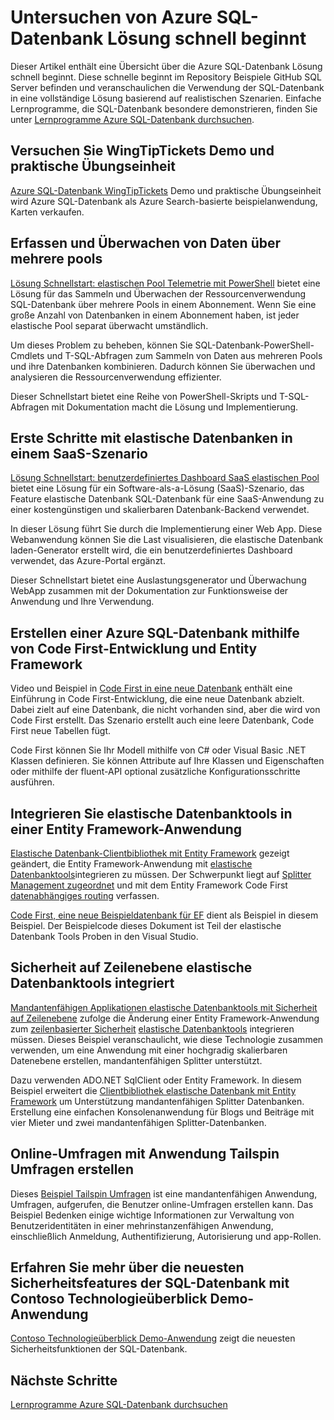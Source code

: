 <properties
   pageTitle="SQL Azure-Datenbank Lösung schnell starten | Microsoft Azure"
   description="Erfahren Sie mehr über SQL Azure Database Solutions"
   services="sql-database"
   documentationCenter=""
   authors="CarlRabeler"
   manager="jhubbard"
   editor=""/>

<tags
   ms.service="sql-database"
   ms.devlang="NA"
   ms.topic="article"
   ms.tgt_pltfrm="NA"
   ms.workload="sqldb-quickstart"
   ms.date="09/06/2016"
   ms.author="carlrab"/>

# <a name="explore-azure-sql-database-solution-quick-starts"></a>Untersuchen von Azure SQL-Datenbank Lösung schnell beginnt

Dieser Artikel enthält eine Übersicht über die Azure SQL-Datenbank Lösung schnell beginnt. Diese schnelle beginnt im Repository Beispiele GitHub SQL Server befinden und veranschaulichen die Verwendung der SQL-Datenbank in eine vollständige Lösung basierend auf realistischen Szenarien. Einfache Lernprogramme, die SQL-Datenbank besondere demonstrieren, finden Sie unter [Lernprogramme Azure SQL-Datenbank durchsuchen](sql-database-explore-tutorials.md).

## <a name="try-the-wingtiptickets-demo-and-hands-on-lab"></a>Versuchen Sie WingTipTickets Demo und praktische Übungseinheit

[Azure SQL-Datenbank WingTipTickets](https://github.com/microsoft/wingtiptickets) Demo und praktische Übungseinheit wird Azure SQL-Datenbank als Azure Search-basierte beispielanwendung, Karten verkaufen.


## <a name="collect-and-monitor-resource-usage-data-across-multiple-pools"></a>Erfassen und Überwachen von Daten über mehrere pools

[Lösung Schnellstart: elastischen Pool Telemetrie mit PowerShell](https://github.com/Microsoft/sql-server-samples/tree/master/samples/manage/azure-sql-db-elastic-pools) bietet eine Lösung für das Sammeln und Überwachen der Ressourcenverwendung SQL-Datenbank über mehrere Pools in einem Abonnement. Wenn Sie eine große Anzahl von Datenbanken in einem Abonnement haben, ist jeder elastische Pool separat überwacht umständlich.

Um dieses Problem zu beheben, können Sie SQL-Datenbank-PowerShell-Cmdlets und T-SQL-Abfragen zum Sammeln von Daten aus mehreren Pools und ihre Datenbanken kombinieren. Dadurch können Sie überwachen und analysieren die Ressourcenverwendung effizienter.

Dieser Schnellstart bietet eine Reihe von PowerShell-Skripts und T-SQL-Abfragen mit Dokumentation macht die Lösung und Implementierung.

## <a name="get-started-with-elastic-database-in-an-saas-scenario"></a>Erste Schritte mit elastische Datenbanken in einem SaaS-Szenario

 [Lösung Schnellstart: benutzerdefiniertes Dashboard SaaS elastischen Pool](https://github.com/Microsoft/sql-server-samples/tree/master/samples/manage/azure-sql-db-elastic-pools-custom-dashboard) bietet eine Lösung für ein Software-als-a-Lösung (SaaS)-Szenario, das Feature elastische Datenbank SQL-Datenbank für eine SaaS-Anwendung zu einer kostengünstigen und skalierbaren Datenbank-Backend verwendet.

In dieser Lösung führt Sie durch die Implementierung einer Web App. Diese Webanwendung können Sie die Last visualisieren, die elastische Datenbank laden-Generator erstellt wird, die ein benutzerdefiniertes Dashboard verwendet, das Azure-Portal ergänzt.

Dieser Schnellstart bietet eine Auslastungsgenerator und Überwachung WebApp zusammen mit der Dokumentation zur Funktionsweise der Anwendung und Ihre Verwendung.

## <a name="create-an-azure-sql-database-by-using-code-first-development-and-the-entity-framework"></a>Erstellen einer Azure SQL-Datenbank mithilfe von Code First-Entwicklung und Entity Framework

Video und Beispiel in [Code First in eine neue Datenbank](https://msdn.microsoft.com/data/jj193542.aspx) enthält eine Einführung in Code First-Entwicklung, die eine neue Datenbank abzielt. Dabei zielt auf eine Datenbank, die nicht vorhanden sind, aber die wird von Code First erstellt. Das Szenario erstellt auch eine leere Datenbank, Code First neue Tabellen fügt.

Code First können Sie Ihr Modell mithilfe von C# oder Visual Basic .NET Klassen definieren. Sie können Attribute auf Ihre Klassen und Eigenschaften oder mithilfe der fluent-API optional zusätzliche Konfigurationsschritte ausführen.

## <a name="integrate-elastic-database-tools-into-an-entity-framework-application"></a>Integrieren Sie elastische Datenbanktools in einer Entity Framework-Anwendung

[Elastische Datenbank-Clientbibliothek mit Entity Framework](sql-database-elastic-scale-use-entity-framework-applications-visual-studio.md) gezeigt geändert, die Entity Framework-Anwendung mit [elastische Datenbanktools](sql-database-elastic-scale-get-started.md)integrieren zu müssen. Der Schwerpunkt liegt auf [Splitter Management zugeordnet](sql-database-elastic-scale-shard-map-management.md) und mit dem Entity Framework Code First [datenabhängiges routing](sql-database-elastic-scale-data-dependent-routing.md) verfassen.

[Code First, eine neue Beispieldatenbank für EF](http://msdn.microsoft.com/data/jj193542.aspx) dient als Beispiel in diesem Beispiel. Der Beispielcode dieses Dokument ist Teil der elastische Datenbank Tools Proben in den Visual Studio.

## <a name="integrate-elastic-database-tools-with-row-level-security"></a>Sicherheit auf Zeilenebene elastische Datenbanktools integriert

[Mandantenfähigen Applikationen elastische Datenbanktools mit Sicherheit auf Zeilenebene](sql-database-elastic-tools-multi-tenant-row-level-security.md) zufolge die Änderung einer Entity Framework-Anwendung zum [zeilenbasierter Sicherheit](https://msdn.microsoft.com/library/dn765131) [elastische Datenbanktools](sql-database-elastic-scale-get-started.md) integrieren müssen. Dieses Beispiel veranschaulicht, wie diese Technologie zusammen verwenden, um eine Anwendung mit einer hochgradig skalierbaren Datenebene erstellen, mandantenfähigen Splitter unterstützt.

Dazu verwenden ADO.NET SqlClient oder Entity Framework. In diesem Beispiel erweitert die [Clientbibliothek elastische Datenbank mit Entity Framework](sql-database-elastic-scale-use-entity-framework-applications-visual-studio.md) um Unterstützung mandantenfähigen Splitter Datenbanken.
Erstellung eine einfachen Konsolenanwendung für Blogs und Beiträge mit vier Mieter und zwei mandantenfähigen Splitter-Datenbanken.

## <a name="create-online-surveys-with-the-tailspin-surveys-application"></a>Online-Umfragen mit Anwendung Tailspin Umfragen erstellen

Dieses [Beispiel Tailspin Umfragen](https://github.com/Azure-Samples/guidance-identity-management-for-multitenant-apps/blob/master/docs/running-the-app.md) ist eine mandantenfähigen Anwendung, Umfragen, aufgerufen, die Benutzer online-Umfragen erstellen kann. Das Beispiel Bedenken einige wichtige Informationen zur Verwaltung von Benutzeridentitäten in einer mehrinstanzenfähigen Anwendung, einschließlich Anmeldung, Authentifizierung, Autorisierung und app-Rollen.

## <a name="learn-about-the-latest-security-features-of-sql-database-with-the-contoso-clinic-demo-application"></a>Erfahren Sie mehr über die neuesten Sicherheitsfeatures der SQL-Datenbank mit Contoso Technologieüberblick Demo-Anwendung

[Contoso Technologieüberblick Demo-Anwendung](https://github.com/Microsoft/azure-sql-security-sample) zeigt die neuesten Sicherheitsfunktionen der SQL-Datenbank.

## <a name="next-steps"></a>Nächste Schritte

[Lernprogramme Azure SQL-Datenbank durchsuchen](sql-database-explore-tutorials.md)
